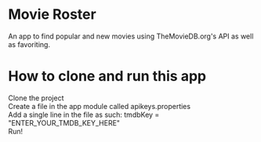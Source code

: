 # Movie Roster
An app to find popular and new movies using TheMovieDB.org's API as well as favoriting.  

# How to clone and run this app  
Clone the project  
Create a file in the app module called apikeys.properties  
Add a single line in the file as such:   tmdbKey = "ENTER_YOUR_TMDB_KEY_HERE"  
Run!



